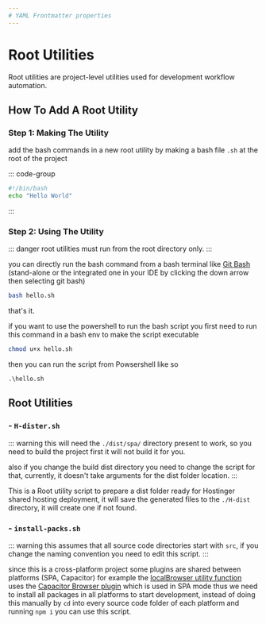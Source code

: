 ```yaml
---
# YAML Frontmatter properties
---
```


# Root Utilities

Root utilities are project-level utilities used for development workflow automation.

## How To Add A Root Utility

### Step 1: Making The Utility

add the bash commands in a new root utility by making a bash file `.sh` at the root of the project

::: code-group

```bash [hello.sh (example only)]
#!/bin/bash
echo "Hello World"
```

:::

### Step 2: Using The Utility

::: danger
root utilities must run from the root directory only.
:::

you can directly run the bash command from a bash terminal like [Git Bash](https://gitforwindows.org/) (stand-alone or the integrated one in your IDE by clicking the down arrow then selecting git bash)

```bash
bash hello.sh
```

that's it.

if you want to use the powershell to run the bash script you first need to run this command in a bash env to make the script executable

```bash
chmod u+x hello.sh
```

then you can run the script from Powsershell like so

```
.\hello.sh
```

## Root Utilities

### - `H-dister.sh`

::: warning
this will need the `./dist/spa/` directory present to work, so you need to build the project first it will not build it for you.

also if you change the build dist directory you need to change the script for that, currently, it doesn't take arguments for the dist folder location.
:::

This is a Root utility script to prepare a dist folder ready for Hostinger shared hosting deployment, it will save the generated files to the `./H-dist` directory, it will create one if not found.

### - `install-packs.sh`

::: warning
this assumes that all source code directories start with `src`, if you change the naming convention you need to edit this script.
:::

since this is a cross-platform project some plugins are shared between platforms (SPA, Capacitor) for example the [localBrowser utility function](../localBrowser.md) uses the [Capacitor Browser plugin](https://capacitorjs.com/docs/apis/browser) which is used in SPA mode thus we need to install all packages in all platforms to start development, instead of doing this manually by `cd` into every source code folder of each platform and running `npm i` you can use this script.
